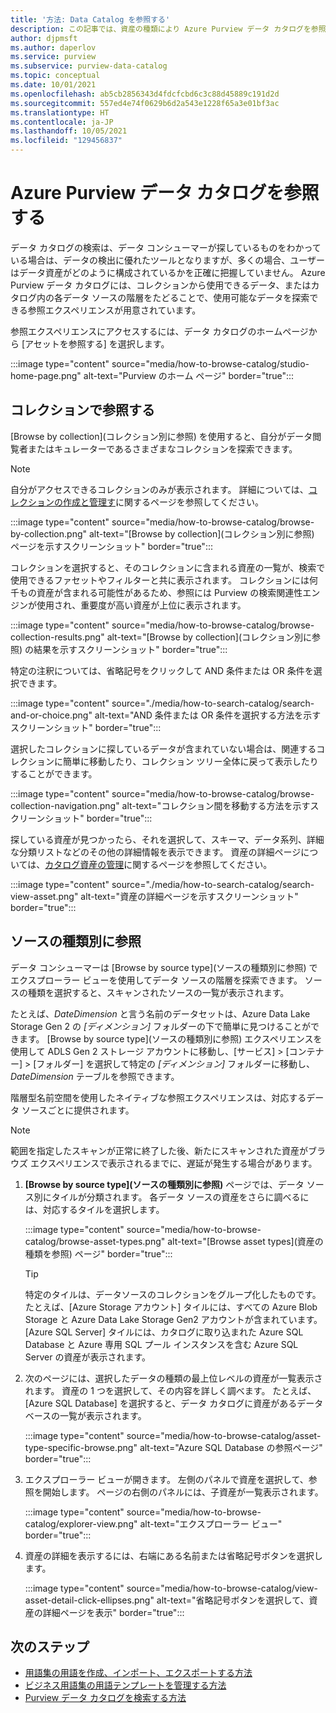 ```yaml
---
title: '方法: Data Catalog を参照する'
description: この記事では、資産の種類により Azure Purview データ カタログを参照する方法の概要を示します
author: djpmsft
ms.author: daperlov
ms.service: purview
ms.subservice: purview-data-catalog
ms.topic: conceptual
ms.date: 10/01/2021
ms.openlocfilehash: ab5cb2856343d4fdcfcbd6c3c88d45889c191d2d
ms.sourcegitcommit: 557ed4e74f0629b6d2a543e1228f65a3e01bf3ac
ms.translationtype: HT
ms.contentlocale: ja-JP
ms.lasthandoff: 10/05/2021
ms.locfileid: "129456837"
---
```

# <a name="browse-the-azure-purview-data-catalog"></a>Azure Purview データ カタログを参照する

データ カタログの検索は、データ コンシューマーが探しているものをわかっている場合は、データの検出に優れたツールとなりますが、多くの場合、ユーザーはデータ資産がどのように構成されているかを正確に把握していません。 Azure Purview データ カタログには、コレクションから使用できるデータ、またはカタログ内の各データ ソースの階層をたどることで、使用可能なデータを探索できる参照エクスペリエンスが用意されています。

参照エクスペリエンスにアクセスするには、データ カタログのホームページから [アセットを参照する] を選択します。

:::image type="content" source="media/how-to-browse-catalog/studio-home-page.png" alt-text="Purview のホーム ページ" border="true":::

## <a name="browse-by-collection"></a>コレクションで参照する

[Browse by collection]\(コレクション別に参照\) を使用すると、自分がデータ閲覧者またはキュレーターであるさまざまなコレクションを探索できます。

> [!NOTE]
> 自分がアクセスできるコレクションのみが表示されます。 詳細については、[コレクションの作成と管理す](how-to-create-and-manage-collections.md)に関するページを参照してください。

:::image type="content" source="media/how-to-browse-catalog/browse-by-collection.png" alt-text="[Browse by collection]\(コレクション別に参照\) ページを示すスクリーンショット" border="true":::

コレクションを選択すると、そのコレクションに含まれる資産の一覧が、検索で使用できるファセットやフィルターと共に表示されます。 コレクションには何千もの資産が含まれる可能性があるため、参照には Purview の検索関連性エンジンが使用され、重要度が高い資産が上位に表示されます。

:::image type="content" source="media/how-to-browse-catalog/browse-collection-results.png" alt-text="[Browse by collection]\(コレクション別に参照\) の結果を示すスクリーンショット" border="true":::

特定の注釈については、省略記号をクリックして AND 条件または OR 条件を選択できます。 

:::image type="content" source="./media/how-to-search-catalog/search-and-or-choice.png" alt-text="AND 条件または OR 条件を選択する方法を示すスクリーンショット" border="true":::

選択したコレクションに探しているデータが含まれていない場合は、関連するコレクションに簡単に移動したり、コレクション ツリー全体に戻って表示したりすることができます。

:::image type="content" source="media/how-to-browse-catalog/browse-collection-navigation.png" alt-text="コレクション間を移動する方法を示すスクリーンショット" border="true":::

探している資産が見つかったら、それを選択して、スキーマ、データ系列、詳細な分類リストなどのその他の詳細情報を表示できます。 資産の詳細ページについては、[カタログ資産の管理](catalog-asset-details.md)に関するページを参照してください。

:::image type="content" source="./media/how-to-search-catalog/search-view-asset.png" alt-text="資産の詳細ページを示すスクリーンショット" border="true":::

## <a name="browse-by-source-type"></a>ソースの種類別に参照

データ コンシューマーは [Browse by source type]\(ソースの種類別に参照\) でエクスプローラー ビューを使用してデータ ソースの階層を探索できます。 ソースの種類を選択すると、スキャンされたソースの一覧が表示されます。

たとえば、*DateDimension* と言う名前のデータセットは、Azure Data Lake Storage Gen 2 の *[ディメンション]* フォルダーの下で簡単に見つけることができます。 [Browse by source type]\(ソースの種類別に参照\) エクスペリエンスを使用して ADLS Gen 2 ストレージ アカウントに移動し、[サービス] > [コンテナー] > [フォルダー] を選択して特定の *[ディメンション]* フォルダーに移動し、*DateDimension* テーブルを参照できます。

階層型名前空間を使用したネイティブな参照エクスペリエンスは、対応するデータ ソースごとに提供されます。

> [!NOTE]
> 範囲を指定したスキャンが正常に終了した後、新たにスキャンされた資産がブラウズ エクスペリエンスで表示されるまでに、遅延が発生する場合があります。


1. **[Browse by source type]\(ソースの種類別に参照\)** ページでは、データ ソース別にタイルが分類されます。 各データ ソースの資産をさらに調べるには、対応するタイルを選択します。

    :::image type="content" source="media/how-to-browse-catalog/browse-asset-types.png" alt-text="[Browse asset types]\(資産の種類を参照\) ページ" border="true":::

   > [!TIP]
   > 特定のタイルは、データソースのコレクションをグループ化したものです。 たとえば、[Azure Storage アカウント] タイルには、すべての Azure Blob Storage と Azure Data Lake Storage Gen2 アカウントが含まれています。 [Azure SQL Server] タイルには、カタログに取り込まれた Azure SQL Database と Azure 専用 SQL プール インスタンスを含む Azure SQL Server の資産が表示されます。 

1. 次のページには、選択したデータの種類の最上位レベルの資産が一覧表示されます。 資産の 1 つを選択して、その内容を詳しく調べます。 たとえば、[Azure SQL Database] を選択すると、データ カタログに資産があるデータベースの一覧が表示されます。

    :::image type="content" source="media/how-to-browse-catalog/asset-type-specific-browse.png" alt-text="Azure SQL Database の参照ページ" border="true":::

1. エクスプローラー ビューが開きます。 左側のパネルで資産を選択して、参照を開始します。 ページの右側のパネルには、子資産が一覧表示されます。

    :::image type="content" source="media/how-to-browse-catalog/explorer-view.png" alt-text="エクスプローラー ビュー" border="true":::

1. 資産の詳細を表示するには、右端にある名前または省略記号ボタンを選択します。

    :::image type="content" source="media/how-to-browse-catalog/view-asset-detail-click-ellipses.png" alt-text="省略記号ボタンを選択して、資産の詳細ページを表示" border="true":::

## <a name="next-steps"></a>次のステップ

- [用語集の用語を作成、インポート、エクスポートする方法](how-to-create-import-export-glossary.md)
- [ビジネス用語集の用語テンプレートを管理する方法](how-to-manage-term-templates.md)
- [Purview データ カタログを検索する方法](how-to-search-catalog.md)
